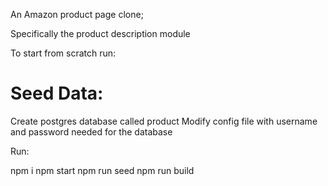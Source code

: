 An Amazon product page clone;

Specifically the product description module


To start from scratch run:


# Seed Data:
Create postgres database called product
Modify config file with username and password needed for the database


Run:

npm i
npm start
npm run seed
npm run build
